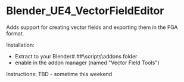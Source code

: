 Blender_UE4_VectorFieldEditor
=============================

Adds support for creating vector fields and exporting them in the FGA format.

Installation:
- Extract to your Blender\#.##\scripts\addons folder
- enable in the addon manager (named "Vector Field Tools")


Instructions: TBD - sometime this weekend